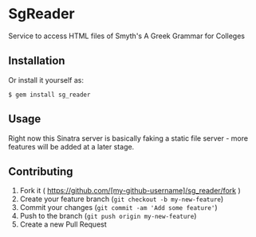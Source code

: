 # SgReader

Service to access HTML files of Smyth's A Greek Grammar for Colleges

## Installation

Or install it yourself as:

    $ gem install sg_reader

## Usage

Right now this Sinatra server is basically faking a static file server -
more features will be added at a later stage.

## Contributing

1. Fork it ( https://github.com/[my-github-username]/sg_reader/fork )
2. Create your feature branch (`git checkout -b my-new-feature`)
3. Commit your changes (`git commit -am 'Add some feature'`)
4. Push to the branch (`git push origin my-new-feature`)
5. Create a new Pull Request
